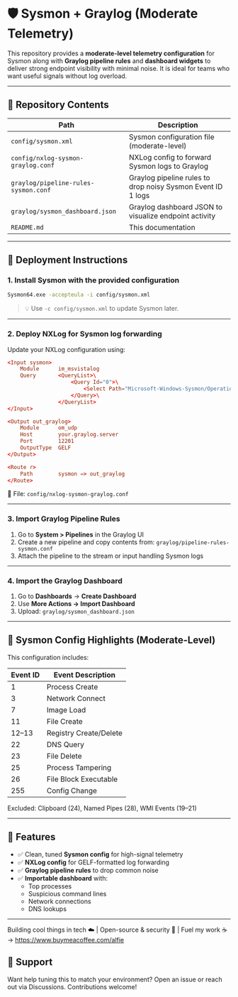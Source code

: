 # 🛡️ Sysmon + Graylog (Moderate Telemetry)

This repository provides a **moderate-level telemetry configuration** for Sysmon along with **Graylog pipeline rules** and **dashboard widgets** to deliver strong endpoint visibility with minimal noise. It is ideal for teams who want useful signals without log overload.

---

## 📂 Repository Contents

| Path | Description |
|------|-------------|
| `config/sysmon.xml` | Sysmon configuration file (moderate-level) |
| `config/nxlog-sysmon-graylog.conf` | NXLog config to forward Sysmon logs to Graylog |
| `graylog/pipeline-rules-sysmon.conf` | Graylog pipeline rules to drop noisy Sysmon Event ID 1 logs |
| `graylog/sysmon_dashboard.json` | Graylog dashboard JSON to visualize endpoint activity |
| `README.md` | This documentation |

---

## 🚀 Deployment Instructions

### 1. Install Sysmon with the provided configuration

```bash
Sysmon64.exe -accepteula -i config/sysmon.xml
```

> 💡 Use `-c config/sysmon.xml` to update Sysmon later.

---

### 2. Deploy NXLog for Sysmon log forwarding

Update your NXLog configuration using:

```conf
<Input sysmon>
    Module      im_msvistalog
    Query       <QueryList>\
                    <Query Id="0">\
                        <Select Path="Microsoft-Windows-Sysmon/Operational">*</Select>\
                    </Query>\
                </QueryList>
</Input>

<Output out_graylog>
    Module      om_udp
    Host        your.graylog.server
    Port        12201
    OutputType  GELF
</Output>

<Route r>
    Path        sysmon => out_graylog
</Route>
```

📁 File: `config/nxlog-sysmon-graylog.conf`

---

### 3. Import Graylog Pipeline Rules

1. Go to **System > Pipelines** in the Graylog UI
2. Create a new pipeline and copy contents from:
   `graylog/pipeline-rules-sysmon.conf`
3. Attach the pipeline to the stream or input handling Sysmon logs

---

### 4. Import the Graylog Dashboard

1. Go to **Dashboards** → **Create Dashboard**
2. Use **More Actions → Import Dashboard**
3. Upload: `graylog/sysmon_dashboard.json`

---

## 🧠 Sysmon Config Highlights (Moderate-Level)

This configuration includes:

| Event ID | Event Description |
|----------|--------------------|
| 1        | Process Create |
| 3        | Network Connect |
| 7        | Image Load |
| 11       | File Create |
| 12–13    | Registry Create/Delete |
| 22       | DNS Query |
| 23       | File Delete |
| 25       | Process Tampering |
| 26       | File Block Executable |
| 255      | Config Change |

Excluded: Clipboard (24), Named Pipes (28), WMI Events (19–21)

---

## 🧩 Features

- ✅ Clean, tuned **Sysmon config** for high-signal telemetry
- ✅ **NXLog config** for GELF-formatted log forwarding
- ✅ **Graylog pipeline rules** to drop common noise
- ✅ **Importable dashboard** with:
  - Top processes
  - Suspicious command lines
  - Network connections
  - DNS lookups

---

Building cool things in tech ☁️ | Open-source & security 🚀 | Fuel my work ☕ → https://www.buymeacoffee.com/alfie

## 🙋 Support

Want help tuning this to match your environment? Open an issue or reach out via Discussions. Contributions welcome!
